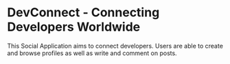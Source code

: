 # DevConnect - Connecting Developers Worldwide

This Social Application aims to connect developers. Users are able to create and browse profiles as well as write and comment on posts.
